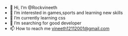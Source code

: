 - 👋 Hi, I’m @Rockvineeth
- 👀 I’m interested in games,sports and learning new skills
- 🌱 I’m currently learning css
- 💞️ I’m searching for good developer
- 📫 How to reach me vineeth12112001@gmail.com

<!---
Rockvineeth/Rockvineeth is a ✨ special ✨ repository because its `README.md` (this file) appears on your GitHub profile.
You can click the Preview link to take a look at your changes.
--->
